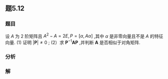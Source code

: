 ## 题5.12
### 题目
设 $A$ 为 2 阶矩阵且 ${A}^{2} - A = {2E},P = \lbrack  {\alpha ,{A\alpha }}\rbrack$ ,其中 $\alpha$ 是非零向量且不是 $A$  的特征向量.
(1) 证明 $| \mathbf{P}|  \neq  0$ ;
(2）求 ${\mathbf{P}}^{-1}\mathbf{{AP}}$ ,并判断 $\mathbf{A}$ 是否相似于对角矩阵.
### 分析

### 解